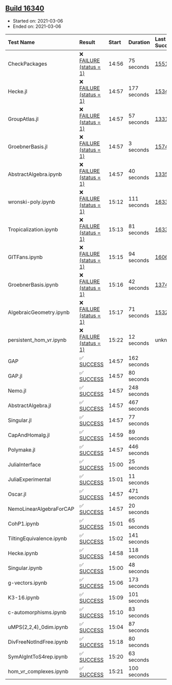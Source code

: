 ## [Build 16340](https://oscarci.mathematik.uni-kl.de/job/oscar/16340/)

* Started on: 2021-03-06
* Ended on: 2021-03-06

| Test Name    | Result | Start | Duration | Last Success | First Failure |
|:-------------|:-------|:------|:---------|:-------------|:--------------|
| CheckPackages | ❌ [FAILURE (status = 1)](https://oscarci.mathematik.uni-kl.de/job/oscar/16340/artifact/logs/build-16340/CheckPackages.log) | 14:56 | 75 seconds | [15514](https://oscarci.mathematik.uni-kl.de/job/oscar/15514/) | [15515](https://oscarci.mathematik.uni-kl.de/job/oscar/15515/) |
| Hecke.jl | ❌ [FAILURE (status = 1)](https://oscarci.mathematik.uni-kl.de/job/oscar/16340/artifact/logs/build-16340/Hecke.jl.log) | 14:57 | 177 seconds | [15344](https://oscarci.mathematik.uni-kl.de/job/oscar/15344/) | [15348](https://oscarci.mathematik.uni-kl.de/job/oscar/15348/) |
| GroupAtlas.jl | ❌ [FAILURE (status = 1)](https://oscarci.mathematik.uni-kl.de/job/oscar/16340/artifact/logs/build-16340/GroupAtlas.jl.log) | 14:57 | 57 seconds | [13311](https://oscarci.mathematik.uni-kl.de/job/oscar/13311/) | [13312](https://oscarci.mathematik.uni-kl.de/job/oscar/13312/) |
| GroebnerBasis.jl | ❌ [FAILURE (status = 1)](https://oscarci.mathematik.uni-kl.de/job/oscar/16340/artifact/logs/build-16340/GroebnerBasis.jl.log) | 14:57 | 3 seconds | [15745](https://oscarci.mathematik.uni-kl.de/job/oscar/15745/) | [15746](https://oscarci.mathematik.uni-kl.de/job/oscar/15746/) |
| AbstractAlgebra.ipynb | ❌ [FAILURE (status = 1)](https://oscarci.mathematik.uni-kl.de/job/oscar/16340/artifact/logs/build-16340/AbstractAlgebra.ipynb.log) | 14:57 | 40 seconds | [13355](https://oscarci.mathematik.uni-kl.de/job/oscar/13355/) | [13356](https://oscarci.mathematik.uni-kl.de/job/oscar/13356/) |
| wronski-poly.ipynb | ❌ [FAILURE (status = 1)](https://oscarci.mathematik.uni-kl.de/job/oscar/16340/artifact/logs/build-16340/wronski-poly.ipynb.log) | 15:12 | 111 seconds | [16335](https://oscarci.mathematik.uni-kl.de/job/oscar/16335/) | [16336](https://oscarci.mathematik.uni-kl.de/job/oscar/16336/) |
| Tropicalization.ipynb | ❌ [FAILURE (status = 1)](https://oscarci.mathematik.uni-kl.de/job/oscar/16340/artifact/logs/build-16340/Tropicalization.ipynb.log) | 15:13 | 81 seconds | [16338](https://oscarci.mathematik.uni-kl.de/job/oscar/16338/) | [16339](https://oscarci.mathematik.uni-kl.de/job/oscar/16339/) |
| GITFans.ipynb | ❌ [FAILURE (status = 1)](https://oscarci.mathematik.uni-kl.de/job/oscar/16340/artifact/logs/build-16340/GITFans.ipynb.log) | 15:15 | 94 seconds | [16068](https://oscarci.mathematik.uni-kl.de/job/oscar/16068/) | [16069](https://oscarci.mathematik.uni-kl.de/job/oscar/16069/) |
| GroebnerBasis.ipynb | ❌ [FAILURE (status = 1)](https://oscarci.mathematik.uni-kl.de/job/oscar/16340/artifact/logs/build-16340/GroebnerBasis.ipynb.log) | 15:16 | 42 seconds | [13748](https://oscarci.mathematik.uni-kl.de/job/oscar/13748/) | [13749](https://oscarci.mathematik.uni-kl.de/job/oscar/13749/) |
| AlgebraicGeometry.ipynb | ❌ [FAILURE (status = 1)](https://oscarci.mathematik.uni-kl.de/job/oscar/16340/artifact/logs/build-16340/AlgebraicGeometry.ipynb.log) | 15:17 | 71 seconds | [15322](https://oscarci.mathematik.uni-kl.de/job/oscar/15322/) | [15323](https://oscarci.mathematik.uni-kl.de/job/oscar/15323/) |
| persistent_hom_vr.ipynb | ❌ [FAILURE (status = 1)](https://oscarci.mathematik.uni-kl.de/job/oscar/16340/artifact/logs/build-16340/persistent_hom_vr.ipynb.log) | 15:22 | 12 seconds | unknown | unknown |
| GAP | ✅ [SUCCESS](https://oscarci.mathematik.uni-kl.de/job/oscar/16340/artifact/logs/build-16340/GAP.log) | 14:57 | 162 seconds |  |  |
| GAP.jl | ✅ [SUCCESS](https://oscarci.mathematik.uni-kl.de/job/oscar/16340/artifact/logs/build-16340/GAP.jl.log) | 14:57 | 80 seconds |  |  |
| Nemo.jl | ✅ [SUCCESS](https://oscarci.mathematik.uni-kl.de/job/oscar/16340/artifact/logs/build-16340/Nemo.jl.log) | 14:57 | 248 seconds |  |  |
| AbstractAlgebra.jl | ✅ [SUCCESS](https://oscarci.mathematik.uni-kl.de/job/oscar/16340/artifact/logs/build-16340/AbstractAlgebra.jl.log) | 14:57 | 467 seconds |  |  |
| Singular.jl | ✅ [SUCCESS](https://oscarci.mathematik.uni-kl.de/job/oscar/16340/artifact/logs/build-16340/Singular.jl.log) | 14:57 | 77 seconds |  |  |
| CapAndHomalg.jl | ✅ [SUCCESS](https://oscarci.mathematik.uni-kl.de/job/oscar/16340/artifact/logs/build-16340/CapAndHomalg.jl.log) | 14:59 | 89 seconds |  |  |
| Polymake.jl | ✅ [SUCCESS](https://oscarci.mathematik.uni-kl.de/job/oscar/16340/artifact/logs/build-16340/Polymake.jl.log) | 14:57 | 446 seconds |  |  |
| JuliaInterface | ✅ [SUCCESS](https://oscarci.mathematik.uni-kl.de/job/oscar/16340/artifact/logs/build-16340/JuliaInterface.log) | 15:00 | 25 seconds |  |  |
| JuliaExperimental | ✅ [SUCCESS](https://oscarci.mathematik.uni-kl.de/job/oscar/16340/artifact/logs/build-16340/JuliaExperimental.log) | 15:01 | 11 seconds |  |  |
| Oscar.jl | ✅ [SUCCESS](https://oscarci.mathematik.uni-kl.de/job/oscar/16340/artifact/logs/build-16340/Oscar.jl.log) | 14:57 | 471 seconds |  |  |
| NemoLinearAlgebraForCAP | ✅ [SUCCESS](https://oscarci.mathematik.uni-kl.de/job/oscar/16340/artifact/logs/build-16340/NemoLinearAlgebraForCAP.log) | 14:57 | 20 seconds |  |  |
| CohP1.ipynb | ✅ [SUCCESS](https://oscarci.mathematik.uni-kl.de/job/oscar/16340/artifact/logs/build-16340/CohP1.ipynb.log) | 15:01 | 65 seconds |  |  |
| TiltingEquivalence.ipynb | ✅ [SUCCESS](https://oscarci.mathematik.uni-kl.de/job/oscar/16340/artifact/logs/build-16340/TiltingEquivalence.ipynb.log) | 15:02 | 141 seconds |  |  |
| Hecke.ipynb | ✅ [SUCCESS](https://oscarci.mathematik.uni-kl.de/job/oscar/16340/artifact/logs/build-16340/Hecke.ipynb.log) | 14:58 | 118 seconds |  |  |
| Singular.ipynb | ✅ [SUCCESS](https://oscarci.mathematik.uni-kl.de/job/oscar/16340/artifact/logs/build-16340/Singular.ipynb.log) | 15:00 | 48 seconds |  |  |
| g-vectors.ipynb | ✅ [SUCCESS](https://oscarci.mathematik.uni-kl.de/job/oscar/16340/artifact/logs/build-16340/g-vectors.ipynb.log) | 15:06 | 173 seconds |  |  |
| K3-16.ipynb | ✅ [SUCCESS](https://oscarci.mathematik.uni-kl.de/job/oscar/16340/artifact/logs/build-16340/K3-16.ipynb.log) | 15:09 | 101 seconds |  |  |
| c-automorphisms.ipynb | ✅ [SUCCESS](https://oscarci.mathematik.uni-kl.de/job/oscar/16340/artifact/logs/build-16340/c-automorphisms.ipynb.log) | 15:10 | 83 seconds |  |  |
| uMPS(2,2,4)_0dim.ipynb | ✅ [SUCCESS](https://oscarci.mathematik.uni-kl.de/job/oscar/16340/artifact/logs/build-16340/uMPS-2-2-4-_0dim.ipynb.log) | 15:04 | 87 seconds |  |  |
| DivFreeNotIndFree.ipynb | ✅ [SUCCESS](https://oscarci.mathematik.uni-kl.de/job/oscar/16340/artifact/logs/build-16340/DivFreeNotIndFree.ipynb.log) | 15:18 | 80 seconds |  |  |
| SymAlgIntToS4rep.ipynb | ✅ [SUCCESS](https://oscarci.mathematik.uni-kl.de/job/oscar/16340/artifact/logs/build-16340/SymAlgIntToS4rep.ipynb.log) | 15:20 | 63 seconds |  |  |
| hom_vr_complexes.ipynb | ✅ [SUCCESS](https://oscarci.mathematik.uni-kl.de/job/oscar/16340/artifact/logs/build-16340/hom_vr_complexes.ipynb.log) | 15:21 | 100 seconds |  |  |
